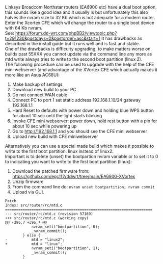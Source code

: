 Linksys Broadcom Northstar routers (EA6900 etc) have a dual boot option, this sounds like a good idea and it usually is but unfortunately this also halves the nvram size to 32 Kb which is not adequate for a modern router.  
Enter the Xcortex CFE which wil change the router to a single boot device with 64 Kb nvram.   
See: https://forum.dd-wrt.com/phpBB2/viewtopic.php?t=291230&postdays=0&postorder=asc&start=1 It has drawbacks as described in the install guide but it runs well and is fast and stable.  
One of the drawbacks is difficulty upgrading, to make matters worse on builds past 55XXX you cannot update via the command line any more as mtd write always tries to write to the second boot partition (linux 2).  
The following procedure can be used to upgrade with the help of the CFE mini webserver (and advantage of the XVortex CFE which actually makes it more like an Asus AC68U):  
1.	Make backup of settings  
2.	Download new build to your PC  
3.	Do not connect WAN cable  
4.	Connect PC to port 1 set static address 192.168.1.10/24 gateway 192.168.1.1  
5.	Hard Reset to defaults with power down  and holding blue WPS button for about 10 sec until the light starts blinking 
6.	Invoke CFE mini webserver: power down, hold rest button with a pin for about 10 sec while powering up  
7.	Go to http://192.168.1.1 and you should see the CFE mini webserver  
8.	Upload new build with CFE miniwebserver

Alternatively you can use a special made build which makes it possible to write to the first boot partition: linux instead of linux2.  
Important is to delete (unset) the bootpartion nvram variable or to set it to 0 to indicating you want to write to the first boot partition (linux): 
1. Download the patched firmware from: https://github.com/egc112/ddwrt/tree/main/EA6900-XVortex
2. Unzip firmware  
3.	From the command line do: `nvram unset bootpartition; nvram commit`  
4.	Upload via GUI.  

```
Patch
Index: src/router/rc/mtd.c
===================================================================
--- src/router/rc/mtd.c	(revision 57160)
+++ src/router/rc/mtd.c	(working copy)
@@ -396,7 +396,7 @@
 			nvram_seti("bootpartition", 0);
 			_nvram_commit();
 		} else {
-			mtd = "linux2";
+			mtd = "linux";
 			nvram_seti("bootpartition", 1);
 			_nvram_commit();
 		}
```
